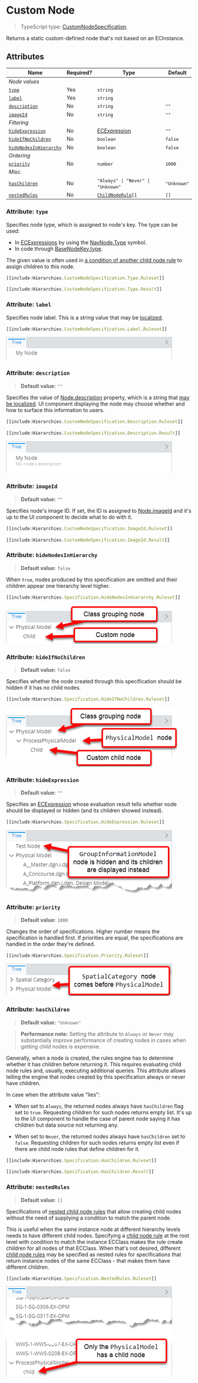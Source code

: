 # Custom Node

> TypeScript type: [CustomNodeSpecification]($presentation-common).

Returns a static custom-defined node that's not based on an ECInstance.

## Attributes

| Name                                                      | Required? | Type                                             | Default     |
| --------------------------------------------------------- | --------- | ------------------------------------------------ | ----------- |
| *Node values*                                             |
| [`type`](#attribute-type)                                 | Yes       | `string`                                         |             |
| [`label`](#attribute-label)                               | Yes       | `string`                                         |             |
| [`description`](#attribute-description)                   | No        | `string`                                         | `""`        |
| [`imageId`](#attribute-imageid)                           | No        | `string`                                         | `""`        |
| *Filtering*                                               |
| [`hideExpression`](#attribute-hideexpression)             | No        | [ECExpression](./ECExpressions.md#specification) | `""`        |
| [`hideIfNoChildren`](#attribute-hideifnochildren)         | No        | `boolean`                                        | `false`     |
| [`hideNodesInHierarchy`](#attribute-hidenodesinhierarchy) | No        | `boolean`                                        | `false`     |
| *Ordering*                                                |
| [`priority`](#attribute-priority)                         | No        | `number`                                         | `1000`      |
| *Misc.*                                                   |
| [`hasChildren`](#attribute-haschildren)                   | No        | `"Always" \| "Never" \| "Unknown"`               | `"Unknown"` |
| [`nestedRules`](#attribute-nestedrules)                   | No        | [`ChildNodeRule[]`](./ChildNodeRule.md)          | `[]`        |

### Attribute: `type`

Specifies node type, which is assigned to node's key. The type can be used:

- In [ECExpressions](../Advanced/ECExpressions.md) by using the [NavNode.Type](../Advanced/ECExpressions.md#navnode) symbol.
- In code through [BaseNodeKey.type]($presentation-common).

The given value is often used in [a condition of another child node rule](./ChildNodeRule.md#attribute-condition) to assign children to this node.

```ts
[[include:Hierarchies.CustomNodeSpecification.Type.Ruleset]]
```

```ts
[[include:Hierarchies.CustomNodeSpecification.Type.Result]]
```

### Attribute: `label`

Specifies node label. This is a string value that may be [localized](../Advanced/Localization.md).

```ts
[[include:Hierarchies.CustomNodeSpecification.Label.Ruleset]]
```

![Example of using "label" attribute](./media/hierarchy-with-specification-label-attribute.png)

### Attribute: `description`

> **Default value:** `""`

Specifies the value of [Node.description]($presentation-common) property, which is a string that [may be localized](../Advanced/Localization.md). UI component displaying the node may choose whether and how to surface this information to users.

```ts
[[include:Hierarchies.CustomNodeSpecification.Description.Ruleset]]
```

```ts
[[include:Hierarchies.CustomNodeSpecification.Description.Result]]
```

![Example of using "description" attribute](./media/hierarchy-with-specification-description-attribute.png)

### Attribute: `imageId`

> **Default value:** `""`

Specifies node's image ID. If set, the ID is assigned to [Node.imageId]($presentation-common) and it's up to the UI component
to decide what to do with it.

```ts
[[include:Hierarchies.CustomNodeSpecification.ImageId.Ruleset]]
```

```ts
[[include:Hierarchies.CustomNodeSpecification.ImageId.Result]]
```

### Attribute: `hideNodesInHierarchy`

> **Default value:** `false`

When `true`, nodes produced by this specification are omitted and their children appear one hierarchy level higher.

```ts
[[include:Hierarchies.Specification.HideNodesInHierarchy.Ruleset]]
```

![Example of using "hide nodes in hierarchy" attribute](./media/hierarchy-with-specification-hidenodesinhierarchy-attribute.png)

### Attribute: `hideIfNoChildren`

> **Default value:** `false`

Specifies whether the node created through this specification should be hidden if it has no child nodes.

```ts
[[include:Hierarchies.Specification.HideIfNoChildren.Ruleset]]
```

![Example of using "hide if no children" attribute](./media/hierarchy-with-specification-hideifnochildren-attribute.png)

### Attribute: `hideExpression`

> **Default value:** `""`

Specifies an [ECExpression](./ECExpressions.md#specification) whose evaluation result tells whether node should be displayed or hidden (and its children showed instead).

```ts
[[include:Hierarchies.Specification.HideExpression.Ruleset]]
```

![Example of using "hide expression" attribute](./media/hierarchy-with-specification-hideexpression-attribute.png)

### Attribute: `priority`

> **Default value:** `1000`

Changes the order of specifications. Higher number means the specification is handled first. If priorities are equal, the specifications are handled in the order they're defined.

```ts
[[include:Hierarchies.Specification.Priority.Ruleset]]
```

![Example of using "priority" attribute](./media/hierarchy-with-specification-priority-attribute.png)

### Attribute: `hasChildren`

> **Default value:** `"Unknown"`

> **Performance note:** Setting the attribute to `Always` or `Never` may substantially improve performance of creating nodes in cases when
> getting child nodes is expensive.

Generally, when a node is created, the rules engine has to determine whether it has children before returning it. This requires
evaluating child node rules and, usually, executing additional queries. This attribute allows telling the engine that nodes created
by this specification always or never have children.

In case when the attribute value "lies":

- When set to `Always`, the returned nodes always have `hasChildren` flag set to `true`. Requesting children for such nodes returns
empty list. It's up to the UI component to handle the case of parent node saying it has children but data source not returning any.

- When set to `Never`, the returned nodes always have `hasChildren` set to `false`. Requesting children for such nodes returns empty
list even if there are child node rules that define children for it.

```ts
[[include:Hierarchies.Specification.HasChildren.Ruleset]]
```

```ts
[[include:Hierarchies.Specification.HasChildren.Result]]
```

### Attribute: `nestedRules`

> **Default value:** `[]`

Specifications of [nested child node rules](./Terminology.md#nested-rule) that allow creating child nodes without the need of supplying a condition to
match the parent node.

This is useful when the same instance node at different hierarchy levels needs to have different child nodes. Specifying a [child node rule](./ChildNodeRule.md)
at the root level with condition to match the instance ECClass makes the rule create children for all nodes of that ECClass. When that's not desired, different
[child node rules](./ChildNodeRule.md) may be specified as nested rules for specifications that return instance nodes of the same ECClass - that makes them have
different children.

```ts
[[include:Hierarchies.Specification.NestedRules.Ruleset]]
```

![Example of using "nested rules" attribute](./media/hierarchy-with-specification-nestedrules-attribute.png)
